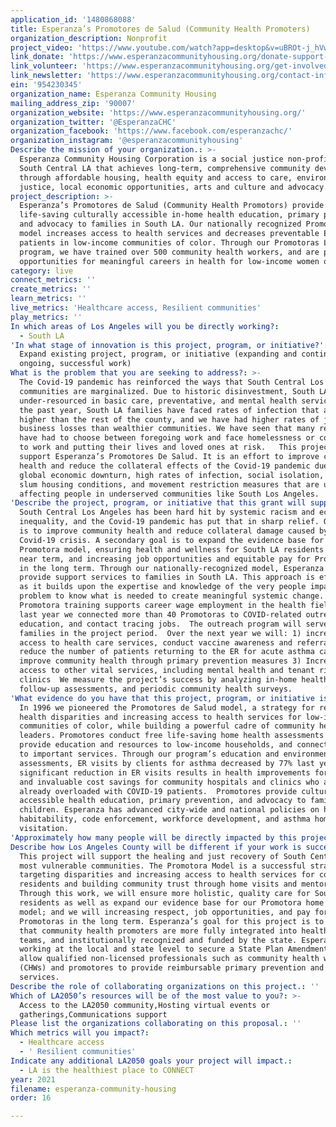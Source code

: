 ```yaml
---
application_id: '1480868088'
title: Esperanza’s Promotores de Salud (Community Health Promoters)
organization_description: Nonprofit
project_video: 'https://www.youtube.com/watch?app=desktop&v=uBROt-j_hVw#action=share'
link_donate: 'https://www.esperanzacommunityhousing.org/donate-support-us/'
link_volunteer: 'https://www.esperanzacommunityhousing.org/get-involved/volunteer-positions/'
link_newsletter: 'https://www.esperanzacommunityhousing.org/contact-info-2/'
ein: '954230345'
organization_name: Esperanza Community Housing
mailing_address_zip: '90007'
organization_website: 'https://www.esperanzacommunityhousing.org/'
organization_twitter: '@EsperanzaCHC'
organization_facebook: 'https://www.facebook.com/esperanzachc/'
organization_instagram: '@esperanzacommunityhousing'
Describe the mission of your organization.: >-
  Esperanza Community Housing Corporation is a social justice non-profit in
  South Central LA that achieves long-term, comprehensive community development
  through affordable housing, health equity and access to care, environmental
  justice, local economic opportunities, arts and culture and advocacy. 
project_description: >-
  Esperanza’s Promotores de Salud (Community Health Promotors) provide
  life-saving culturally accessible in-home health education, primary prevention
  and advocacy to families in South LA. Our nationally recognized Promotora-led
  model increases access to health services and decreases preventable ER use for
  patients in low-income communities of color. Through our Promotoras Leadership
  program, we have trained over 500 community health workers, and are providing
  opportunities for meaningful careers in health for low-income women of color.
category: live
connect_metrics: ''
create_metrics: ''
learn_metrics: ''
live_metrics: 'Healthcare access, Resilient communities'
play_metrics: ''
In which areas of Los Angeles will you be directly working?:
  - South LA
'In what stage of innovation is this project, program, or initiative?': >-
  Expand existing project, program, or initiative (expanding and continuing
  ongoing, successful work)
What is the problem that you are seeking to address?: >-
  The Covid-19 pandemic has reinforced the ways that South Central Los Angeles
  communities are marginalized. Due to historic disinvestment, South LA is
  under-resourced in basic care, preventative, and mental health services. Over
  the past year, South LA families have faced rates of infection that are 40%
  higher than the rest of the county, and we have had higher rates of job and
  business losses than wealthier communities. We have seen that many residents
  have had to choose between foregoing work and face homelessness or continuing
  to work and putting their lives and loved ones at risk.   This project will
  support Esperanza’s Promotores De Salud. It is an effort to improve community
  health and reduce the collateral effects of the Covid-19 pandemic due to the
  global economic downturn, high rates of infection, social isolation, increased
  slum housing conditions, and movement restriction measures that are unequally
  affecting people in underserved communities like South Los Angeles. 
'Describe the project, program, or initiative that this grant will support to address the problem identified.': >-
  South Central Los Angeles has been hard hit by systemic racism and economic
  inequality, and the Covid-19 pandemic has put that in sharp relief. Our goal
  is to improve community health and reduce collateral damage caused by the
  Covid-19 crisis. A secondary goal is to expand the evidence base for our
  Promotora model, ensuring health and wellness for South LA residents in the
  near term, and increasing job opportunities and equitable pay for Promotores
  in the long term. Through our nationally-recognized model, Esperanza will
  provide support services to families in South LA. This approach is effective
  as it builds upon the expertise and knowledge of the very people impacted by a
  problem to know what is needed to create meaningful systemic change. Our
  Promotora training supports career wage employment in the health field and
  last year we connected more than 40 Promotoras to COVID-related outreach,
  education, and contact tracing jobs.  The outreach program will serve 350
  families in the project period.  Over the next year we will: 1) increase
  access to health care services, conduct vaccine awareness and referrals, and
  reduce the number of patients returning to the ER for acute asthma care  2)
  improve community health through primary prevention measures 3) Increase
  access to other vital services, including mental health and tenant rights
  clinics  We measure the project’s success by analyzing in-home health surveys,
  follow-up assessments, and periodic community health surveys.
'What evidence do you have that this project, program, or initiative is or will be successful, and how will you define and measure success?': >-
  In 1996 we pioneered the Promotores de Salud model, a strategy for reducing
  health disparities and increasing access to health services for low-income
  communities of color, while building a powerful cadre of community health
  leaders. Promotores conduct free life-saving home health assessments that
  provide education and resources to low-income households, and connect families
  to important services. Through our program’s education and environmental
  assessments, ER visits by clients for asthma decreased by 77% last year.  This
  significant reduction in ER visits results in health improvements for patients
  and invaluable cost savings for community hospitals and clinics who are
  already overloaded with COVID-19 patients.  Promotores provide culturally
  accessible health education, primary prevention, and advocacy to families and
  children. Esperanza has advanced city-wide and national policies on housing,
  habitability, code enforcement, workforce development, and asthma home
  visitation. 
'Approximately how many people will be directly impacted by this project, program, or initiative?': '350'
Describe how Los Angeles County will be different if your work is successful.: >-
  This project will support the healing and just recovery of South Central’s
  most vulnerable communities. The Promotora Model is a successful strategy in
  targeting disparities and increasing access to health services for community
  residents and building community trust through home visits and mentoring. 
  Through this work, we will ensure more holistic, quality care for South LA
  residents as well as expand our evidence base for our Promotora home health
  model; and we will increasing respect, job opportunities, and pay for
  Promotoras in the long term. Esperanza’s goal for this project is to ensure
  that community health promoters are more fully integrated into healthcare
  teams, and institutionally recognized and funded by the state. Esperanza is
  working at the local and state level to secure a State Plan Amendment (SPA) to
  allow qualified non-licensed professionals such as community health workers
  (CHWs) and promotores to provide reimbursable primary prevention and education
  services.
Describe the role of collaborating organizations on this project.: ''
Which of LA2050’s resources will be of the most value to you?: >-
  Access to the LA2050 community,Hosting virtual events or
  gatherings,Communications support
Please list the organizations collaborating on this proposal.: ''
Which metrics will you impact?:
  - Healthcare access
  - ' Resilient communities'
Indicate any additional LA2050 goals your project will impact.:
  - LA is the healthiest place to CONNECT
year: 2021
filename: esperanza-community-housing
order: 16

---
```


